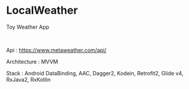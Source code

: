 # LocalWeather
Toy Weather App

</br>

Api : https://www.metaweather.com/api/

Architecture : MVVM

Stack : Android DataBinding, AAC, Dagger2, Kodein, Retrofit2, Glide v4, RxJava2, RxKotlin
